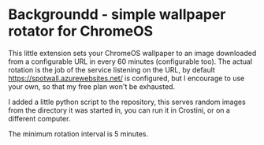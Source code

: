 # Backgroundd - simple wallpaper rotator for ChromeOS

This little extension sets your ChromeOS wallpaper to an image downloaded from a configurable URL in every 60 minutes (configurable too). The actual rotation is the job of the service listening on the URL, by default https://spotwall.azurewebsites.net/ is configured, but I encourage to use your own, so that my free plan won't be exhausted.

I added a little python script to the repository, this serves random images from the directory it was started in, you can run it in Crostini, or on a different computer.

The minimum rotation interval is 5 minutes.